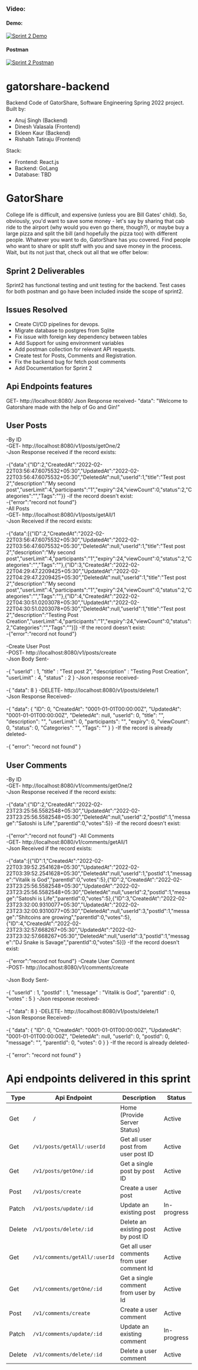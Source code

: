 ### Video:
#### Demo:
[![Sprint 2 Demo](https://img.youtube.com/vi/Uqa2b2MekAw/0.jpg)]()


#### Postman
[![Sprint 2 Postman](https://img.youtube.com/vi/QqsWVejhuFI/0.jpg)]()
# gatorshare-backend
Backend Code of GatorShare, Software Engineering Spring 2022 project.
Built by:
- Anuj Singh (Backend)
- Dinesh Valasala (Frontend)
- Ekleen Kaur (Backend)
- Rishabh Tatiraju (Frontend)

Stack:
- Frontend: React.js
- Backend: GoLang
- Database: TBD

# GatorShare

College life is difficult, and expensive (unless you are Bill Gates' child). So, obviously, you'd want to save some money - let's say by sharing that cab ride to the airport (why would you even go there, though?), or maybe buy a large pizza and split the bill (and hopefully the pizza too) with different people. Whatever you want to do, GatorShare has you covered. Find people who want to share or split stuff with you and save money in the process. Wait, but its not just that, check out all that we offer below:

## Sprint 2 Deliverables

Sprint2 has functional testing and unit testing for the backend. Test cases for both postman and go have been included inside the scope of sprint2. 



## Issues Resolved
- Create CI/CD pipelines for devops.
- Migrate database to postgres from Sqlite
- Fix issue with foreign key dependency between tables
- Add Support for using environment variables 
- Add postman collection for relevant API requests.
- Create test for Posts, Comments and Registration. 
- Fix the backend bug for fetch post comments
- Add Documentation for Sprint 2

## Api Endpoints features
GET- http://localhost:8080/
Json Response received- 
    "data": "Welcome to Gatorshare made with the help of Go and Gin!"
## User Posts
-By ID </br>
-GET- http://localhost:8080/v1/posts/getOne/2 <br/>
-Json Response received if the record exists: <br/>
 <br/>
-{"data":{"ID":2,"CreatedAt":"2022-02-22T03:56:47.6075532+05:30","UpdatedAt":"2022-02-22T03:56:47.6075532+05:30","DeletedAt":null,"userId":1,"title":"Test post 2","description":"My second post","userLimit":4,"participants":"1","expiry":24,"viewCount":0,"status":2,"Categories":"","Tags":""}}
-if the record doesn't exist: <br/>
-{"error":"record not found"}  <br/>
-All Posts  <br/>
-GET- http://localhost:8080/v1/posts/getAll/1  <br/>
-Json Received if the record exists:  <br/>
 <br/>
-{"data":[{"ID":2,"CreatedAt":"2022-02-22T03:56:47.6075532+05:30","UpdatedAt":"2022-02-22T03:56:47.6075532+05:30","DeletedAt":null,"userId":1,"title":"Test post 2","description":"My second post","userLimit":4,"participants":"1","expiry":24,"viewCount":0,"status":2,"Categories":"","Tags":""},{"ID":3,"CreatedAt":"2022-02-22T04:29:47.2209425+05:30","UpdatedAt":"2022-02-22T04:29:47.2209425+05:30","DeletedAt":null,"userId":1,"title":"Test post 2","description":"My second post","userLimit":4,"participants":"1","expiry":24,"viewCount":0,"status":2,"Categories":"","Tags":""},{"ID":4,"CreatedAt":"2022-02-22T04:30:51.0203078+05:30","UpdatedAt":"2022-02-22T04:30:51.0203078+05:30","DeletedAt":null,"userId":1,"title":"Test post 2","description":"Testing Post Creation","userLimit":4,"participants":"1","expiry":24,"viewCount":0,"status":2,"Categories":"","Tags":""}]}
-If the record doesn't exist:  <br/>
-{"error":"record not found"}  <br/>
 <br/>
-Create User Post  <br/>
-POST- http://localhost:8080/v1/posts/create  <br/>
-Json Body Sent-  <br/>
 <br/>
-{
    "userId" : 1,
    "title" : "Test post 2",
    "description" : "Testing Post Creation",
    "userLimit" : 4,
    "status" : 2
}
-Json response received-  <br/>
 <br/>
-{
    "data": 8
}
-DELETE- http://localhost:8080/v1/posts/delete/1  <br/>
-Json Response Received-  <br/>
 <br/>
-{
    "data": {
        "ID": 0,
        "CreatedAt": "0001-01-01T00:00:00Z",
        "UpdatedAt": "0001-01-01T00:00:00Z",
        "DeletedAt": null,
        "userId": 0,
        "title": "",
        "description": "",
        "userLimit": 0,
        "participants": "",
        "expiry": 0,
        "viewCount": 0,
        "status": 0,
        "Categories": "",
        "Tags": ""
    }
}
-If the record is already deleted-  <br/>
 <br/>
-{
    "error": "record not found"
}

## User Comments
-By ID   <br/>
-GET- http://localhost:8080/v1/comments/getOne/2  <br/>
-Json Response received if the record exists:  <br/>
 <br/>
-{"data":{"ID":2,"CreatedAt":"2022-02-23T23:25:56.5582548+05:30","UpdatedAt":"2022-02-23T23:25:56.5582548+05:30","DeletedAt":null,"userId":2,"postId":1,"message":"Satoshi is Life","parentId":0,"votes":5}}
-if the record doesn't exist:  <br/>
 <br/>
-{"error":"record not found"} 
-All Comments <br/>
-GET-  http://localhost:8080/v1/comments/getAll/1 <br/>
-Json Received if the record exists: <br/>
<br/>
-{"data":[{"ID":1,"CreatedAt":"2022-02-22T03:39:52.2541628+05:30","UpdatedAt":"2022-02-22T03:39:52.2541628+05:30","DeletedAt":null,"userId":1,"postId":1,"message":"Vitalik is God","parentId":0,"votes":5},{"ID":2,"CreatedAt":"2022-02-23T23:25:56.5582548+05:30","UpdatedAt":"2022-02-23T23:25:56.5582548+05:30","DeletedAt":null,"userId":2,"postId":1,"message":"Satoshi is Life","parentId":0,"votes":5},{"ID":3,"CreatedAt":"2022-02-23T23:32:00.9310077+05:30","UpdatedAt":"2022-02-23T23:32:00.9310077+05:30","DeletedAt":null,"userId":3,"postId":1,"message":"Shitcoins are growing","parentId":0,"votes":5},{"ID":4,"CreatedAt":"2022-02-23T23:32:57.668267+05:30","UpdatedAt":"2022-02-23T23:32:57.668267+05:30","DeletedAt":null,"userId":3,"postId":1,"message":"DJ Snake is Savage","parentId":0,"votes":5}]}
-If the record doesn't exist: <br/>
<br/>
-{"error":"record not found"} 
-Create User Comment  <br/>
-POST- http://localhost:8080/v1/comments/create <br/>
<br/>
-Json Body Sent- <br/>
<br/>
-{
	"userId" : 1,
	"postId" : 1,
	"message" : "Vitalik is God",
	"parentId" : 0,
	"votes" : 5 
}
-Json response received- <br/>
<br/>
-{
    "data": 8
}
-DELETE- http://localhost:8080/v1/posts/delete/1 <br/>
-Json Response Received-  <br/>
<br/>
-{
    "data": {
        "ID": 0,
        "CreatedAt": "0001-01-01T00:00:00Z",
        "UpdatedAt": "0001-01-01T00:00:00Z",
        "DeletedAt": null,
        "userId": 0,
        "postId": 0,
        "message": "",
        "parentId": 0,
        "votes": 0
    }
}
-If the record is already deleted- <br/>
<br/>
-{
    "error": "record not found"
}




# Api endpoints delivered in this sprint 

| Type | Api Endpoint | Description | Status |
| ----------- | ----------- | ----------- | ----------- |
| Get | `/` | Home (Provide Server Status) | Active |
| Get | `/v1/posts/getAll/:userId` | Get all user post from user post ID | Active |
| Get | `/v1/posts/getOne/:id` | Get a single post by post ID | Active |
| Post | `/v1/posts/create` | Create a user post | Active |
| Patch | `/v1/posts/update/:id`   | Update an existing post | In-progress |
| Delete | `/v1/posts/delete/:id`  | Delete an existing post by post ID | Active |
| Get | `/v1/comments/getAll/:userId` | Get all user comments from user comment Id | Active |
| Get | `/v1/comments/getOne/:id` | Get a single comment from user by Id | Active |
| Post | `/v1/comments/create` | Create a user comment | Active |
| Patch |  `/v1/comments/update/:id` | Update an existing comment | In-progress |
| Delete | `/v1/comments/delete/:id` | Delete a user comment | Active |


 
